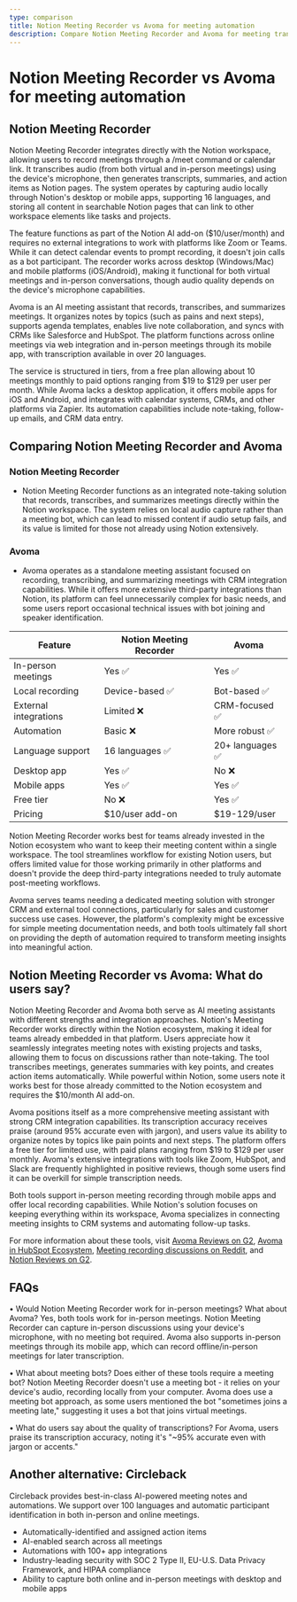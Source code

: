 ```yaml
---
type: comparison
title: Notion Meeting Recorder vs Avoma for meeting automation
description: Compare Notion Meeting Recorder and Avoma for meeting transcription, summarization, and workflow automation. Learn how these tools handle both virtual and in-person meetings with AI capabilities.
---
```


# Notion Meeting Recorder vs Avoma for meeting automation

## Notion Meeting Recorder

Notion Meeting Recorder integrates directly with the Notion workspace, allowing users to record meetings through a /meet command or calendar link. It transcribes audio (from both virtual and in-person meetings) using the device's microphone, then generates transcripts, summaries, and action items as Notion pages. The system operates by capturing audio locally through Notion's desktop or mobile apps, supporting 16 languages, and storing all content in searchable Notion pages that can link to other workspace elements like tasks and projects.

The feature functions as part of the Notion AI add-on ($10/user/month) and requires no external integrations to work with platforms like Zoom or Teams. While it can detect calendar events to prompt recording, it doesn't join calls as a bot participant. The recorder works across desktop (Windows/Mac) and mobile platforms (iOS/Android), making it functional for both virtual meetings and in-person conversations, though audio quality depends on the device's microphone capabilities.

Avoma is an AI meeting assistant that records, transcribes, and summarizes meetings. It organizes notes by topics (such as pains and next steps), supports agenda templates, enables live note collaboration, and syncs with CRMs like Salesforce and HubSpot. The platform functions across online meetings via web integration and in-person meetings through its mobile app, with transcription available in over 20 languages.

The service is structured in tiers, from a free plan allowing about 10 meetings monthly to paid options ranging from $19 to $129 per user per month. While Avoma lacks a desktop application, it offers mobile apps for iOS and Android, and integrates with calendar systems, CRMs, and other platforms via Zapier. Its automation capabilities include note-taking, follow-up emails, and CRM data entry.

## Comparing Notion Meeting Recorder and Avoma

### Notion Meeting Recorder
* Notion Meeting Recorder functions as an integrated note-taking solution that records, transcribes, and summarizes meetings directly within the Notion workspace. The system relies on local audio capture rather than a meeting bot, which can lead to missed content if audio setup fails, and its value is limited for those not already using Notion extensively.

### Avoma
* Avoma operates as a standalone meeting assistant focused on recording, transcribing, and summarizing meetings with CRM integration capabilities. While it offers more extensive third-party integrations than Notion, its platform can feel unnecessarily complex for basic needs, and some users report occasional technical issues with bot joining and speaker identification.

| Feature | Notion Meeting Recorder | Avoma |
|---------|-------------------------|-------|
| In-person meetings | Yes ✅ | Yes ✅ |
| Local recording | Device-based ✅ | Bot-based ✅ |
| External integrations | Limited ❌ | CRM-focused ✅ |
| Automation | Basic ❌ | More robust ✅ |
| Language support | 16 languages ✅ | 20+ languages ✅ |
| Desktop app | Yes ✅ | No ❌ |
| Mobile apps | Yes ✅ | Yes ✅ |
| Free tier | No ❌ | Yes ✅ |
| Pricing | $10/user add-on | $19-129/user |

Notion Meeting Recorder works best for teams already invested in the Notion ecosystem who want to keep their meeting content within a single workspace. The tool streamlines workflow for existing Notion users, but offers limited value for those working primarily in other platforms and doesn't provide the deep third-party integrations needed to truly automate post-meeting workflows.

Avoma serves teams needing a dedicated meeting solution with stronger CRM and external tool connections, particularly for sales and customer success use cases. However, the platform's complexity might be excessive for simple meeting documentation needs, and both tools ultimately fall short on providing the depth of automation required to transform meeting insights into meaningful action.

## Notion Meeting Recorder vs Avoma: What do users say?

Notion Meeting Recorder and Avoma both serve as AI meeting assistants with different strengths and integration approaches. Notion's Meeting Recorder works directly within the Notion ecosystem, making it ideal for teams already embedded in that platform. Users appreciate how it seamlessly integrates meeting notes with existing projects and tasks, allowing them to focus on discussions rather than note-taking. The tool transcribes meetings, generates summaries with key points, and creates action items automatically. While powerful within Notion, some users note it works best for those already committed to the Notion ecosystem and requires the $10/month AI add-on.

Avoma positions itself as a more comprehensive meeting assistant with strong CRM integration capabilities. Its transcription accuracy receives praise (around 95% accurate even with jargon), and users value its ability to organize notes by topics like pain points and next steps. The platform offers a free tier for limited use, with paid plans ranging from $19 to $129 per user monthly. Avoma's extensive integrations with tools like Zoom, HubSpot, and Slack are frequently highlighted in positive reviews, though some users find it can be overkill for simple transcription needs.

Both tools support in-person meeting recording through mobile apps and offer local recording capabilities. While Notion's solution focuses on keeping everything within its workspace, Avoma specializes in connecting meeting insights to CRM systems and automating follow-up tasks.

For more information about these tools, visit [Avoma Reviews on G2](https://www.g2.com/products/avoma/reviews), [Avoma in HubSpot Ecosystem](https://ecosystem.hubspot.com/marketplace/apps/avoma/reviews), [Meeting recording discussions on Reddit](https://www.reddit.com/r/Notion/comments/1fo9sep/best_meeting_recordingtranscribing_to_post_to/), and [Notion Reviews on G2](https://www.g2.com/products/notion/reviews).

## FAQs 
• Would Notion Meeting Recorder work for in-person meetings? What about Avoma?
Yes, both tools work for in-person meetings. Notion Meeting Recorder can capture in-person discussions using your device's microphone, with no meeting bot required. Avoma also supports in-person meetings through its mobile app, which can record offline/in-person meetings for later transcription.

• What about meeting bots? Does either of these tools require a meeting bot?
Notion Meeting Recorder doesn't use a meeting bot - it relies on your device's audio, recording locally from your computer. Avoma does use a meeting bot approach, as some users mentioned the bot "sometimes joins a meeting late," suggesting it uses a bot that joins virtual meetings.

• What do users say about the quality of transcriptions?
For Avoma, users praise its transcription accuracy, noting it's "~95% accurate even with jargon or accents." 

## Another alternative: Circleback
Circleback provides best-in-class AI-powered meeting notes and automations. We support over 100 languages and automatic participant identification in both in-person and online meetings.
* Automatically-identified and assigned action items
* AI-enabled search across all meetings
* Automations with 100+ app integrations
* Industry-leading security with SOC 2 Type II, EU-U.S. Data Privacy Framework, and HIPAA compliance
* Ability to capture both online and in-person meetings with desktop and mobile apps

